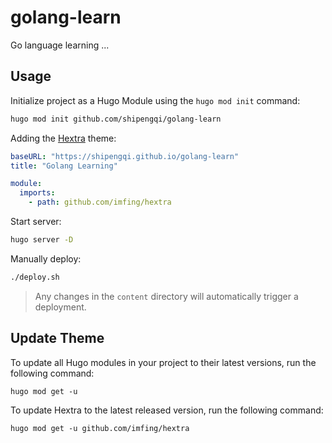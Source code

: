 # golang-learn

Go language learning ...

## Usage

Initialize project as a Hugo Module using the `hugo mod init` command:

```sh
hugo mod init github.com/shipengqi/golang-learn
```

Adding the [Hextra](https://github.com/imfing/hextra) theme:

```yaml
baseURL: "https://shipengqi.github.io/golang-learn"
title: "Golang Learning"

module:
  imports:
    - path: github.com/imfing/hextra
```

Start server:

```sh
hugo server -D
```

Manually deploy:

```sh
./deploy.sh
```

> Any changes in the `content` directory will automatically trigger a deployment.

## Update Theme

To update all Hugo modules in your project to their latest versions, run the following command:

```
hugo mod get -u
```

To update Hextra to the latest released version, run the following command:

```
hugo mod get -u github.com/imfing/hextra
```
